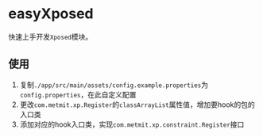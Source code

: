 # easyXposed

快速上手开发`Xposed`模块。

## 使用

1. 复制`./app/src/main/assets/config.example.properties`为`config.properties`，在此自定义配置
2. 更改`com.metmit.xp.Register`的`classArrayList`属性值，增加要hook的包的入口类
3. 添加对应的hook入口类，实现`com.metmit.xp.constraint.Register`接口








